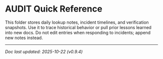 # AUDIT Quick Reference

This folder stores daily lookup notes, incident timelines, and verification snapshots.
Use it to trace historical behavior or pull prior lessons learned into new docs. Do not
edit entries when responding to incidents; append new notes instead.

---

_Doc last updated: 2025-10-22 (v0.9.4)_
